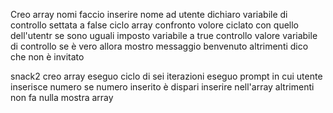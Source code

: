 Creo array nomi
faccio inserire nome ad utente
dichiaro variabile di controllo settata a false
ciclo array
confronto volore ciclato con quello dell'utentr
se sono uguali imposto variabile a true
controllo valore variabile di controllo
se è vero allora mostro messaggio benvenuto
altrimenti dico che non è invitato

snack2
creo array
eseguo ciclo di sei iterazioni
eseguo prompt in cui utente inserisce numero
se numero inserito è dispari inserire nell'array
altrimenti non fa nulla
mostra array